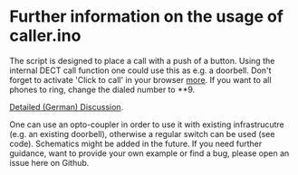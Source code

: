 # Further information on the usage of caller.ino

The script is designed to place a call with a push of a button. Using the internal DECT call function one could use this as e.g. a doorbell. Don't forget to activate 'Click to call' in your browser [more](/Aypac/Arduino-TR-064-SOAP-Library/wiki/Q&A:-I-want-to-use-DECT-phones-with-this-library,-but-it-is-not-working!). If you want to all phones to ring, change the dialed number to \**9.

[Detailed (German) Discussion](http://www.ip-phone-forum.de/showthread.php?t=295676).

One can use an opto-coupler in order to use it with existing infrastrucutre (e.g. an existing doorbell), otherwise a regular switch can be used (see code). Schematics might be added in the future. If you need further guidance, want to provide your own example or find a bug, please open an issue here on Github.
